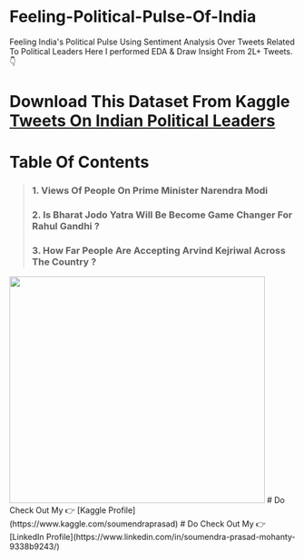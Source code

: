 # Feeling-Political-Pulse-Of-India
Feeling India's Political Pulse Using Sentiment Analysis Over Tweets Related To Political Leaders
Here I performed EDA & Draw Insight From 2L+ Tweets. 👇

# Download This Dataset From Kaggle [Tweets On Indian Political Leaders](https://www.kaggle.com/datasets/soumendraprasad/201k-tweets-on-mrmodimrrahulmrkejrielecanal)

# Table Of Contents
>### **1. Views Of People On Prime Minister Narendra Modi**
>### **2. Is Bharat Jodo Yatra Will Be Become Game Changer For Rahul Gandhi ?**
>### **3. How Far People Are Accepting Arvind Kejriwal Across The Country ?**

<img src="https://images.hindustantimes.com/rf/image_size_640x362/HT/p1/2015/02/04/Incoming/Pictures/1313760_Wallpaper2.jpg" width= 450 height = 400 />
# Do Check Out My 👉 [Kaggle Profile](https://www.kaggle.com/soumendraprasad)
# Do Check Out My 👉 [LinkedIn  Profile](https://www.linkedin.com/in/soumendra-prasad-mohanty-9338b9243/)
